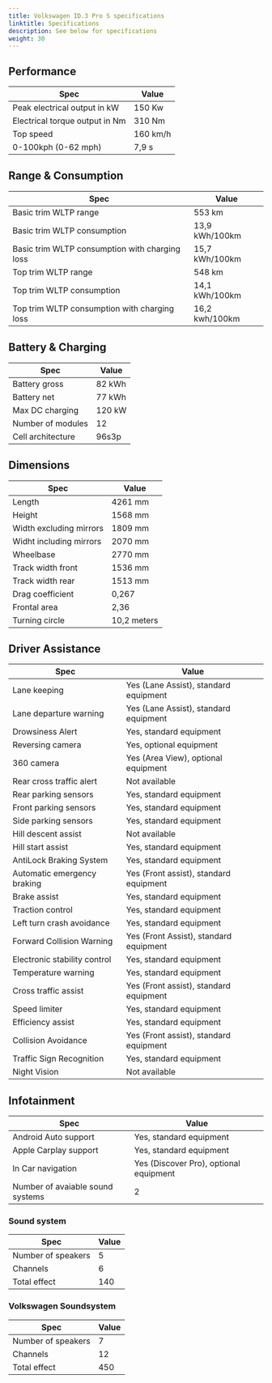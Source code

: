 ```yaml
---
title: Volkswagen ID.3 Pro S specifications
linktitle: Specifications
description: See below for specifications
weight: 30
---
```


## Performance
|Spec|Value|
|----|-----|
|Peak electrical output in kW|150 Kw|
|Electrical torque output in Nm|310 Nm|
|Top speed|160 km/h|
|0-100kph (0-62 mph)|7,9 s|



## Range & Consumption
|Spec|Value|
|----|-----|
|Basic trim WLTP range|553 km|
|Basic trim WLTP consumption|13,9 kWh/100km|
|Basic trim WLTP consumption with charging loss|15,7 kWh/100km|
|Top trim WLTP range|548 km|
|Top trim WLTP consumption|14,1 kWh/100km|
|Top trim WLTP consumption with charging loss|16,2 kwh/100km|



## Battery & Charging
|Spec|Value|
|----|-----|
|Battery gross|82 kWh|
|Battery net|77 kWh|
|Max DC charging|120 kW|
|Number of modules|12|
|Cell architecture|96s3p|



## Dimensions
|Spec|Value|
|----|-----|
|Length|4261 mm|
|Height|1568 mm|
|Width excluding mirrors|1809 mm|
|Widht including mirrors|2070 mm|
|Wheelbase|2770 mm|
|Track width front|1536 mm|
|Track width rear|1513 mm|
|Drag coefficient|0,267|
|Frontal area|2,36|
|Turning circle|10,2 meters|

## Driver Assistance
|Spec|Value|
|----|-----|
|Lane keeping|Yes (Lane Assist), standard equipment|
|Lane departure warning|Yes (Lane Assist), standard equipment|
|Drowsiness Alert|Yes, standard equipment|
|Reversing camera|Yes, optional equipment|
|360 camera|Yes (Area View), optional equipment|
|Rear cross traffic alert|Not available|
|Rear parking sensors|Yes, standard equipment|
|Front parking sensors|Yes, standard equipment|
|Side parking sensors|Yes, standard equipment|
|Hill descent assist|Not available|
|Hill start assist|Yes, standard equipment|
|AntiLock Braking System|Yes, standard equipment|
|Automatic emergency braking|Yes (Front assist), standard equipment|
|Brake assist|Yes, standard equipment|
|Traction control|Yes, standard equipment|
|Left turn crash avoidance|Yes, standard equipment|
|Forward Collision Warning|Yes (Front Assist), standard equipment|
|Electronic stability control|Yes, standard equipment|
|Temperature warning|Yes, standard equipment|
|Cross traffic assist|Yes (Front assist), standard equipment|
|Speed limiter|Yes, standard equipment|
|Efficiency assist|Yes, standard equipment|
|Collision Avoidance|Yes (Front assist), standard equipment|
|Traffic Sign Recognition|Yes, standard equipment|
|Night Vision|Not available|

## Infotainment
|Spec|Value|
|----|-----|
|Android Auto support|Yes, standard equipment|
|Apple Carplay support|Yes, standard equipment|
|In Car navigation|Yes (Discover Pro), optional equipment|
|Number of avaiable sound systems|2|

### Sound system
|Spec|Value|
|----|-----|
|Number of speakers|5|
|Channels|6|
|Total effect|140|

### Volkswagen Soundsystem
|Spec|Value|
|----|-----|
|Number of speakers|7|
|Channels|12|
|Total effect|450|
